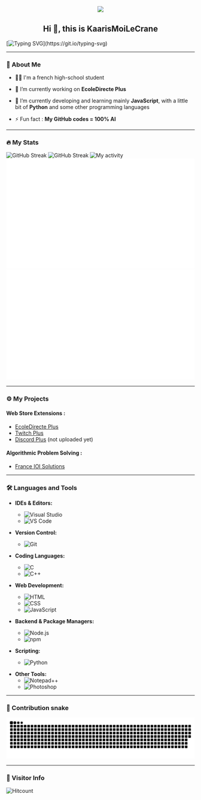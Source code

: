 <div id="header" align="center">
  <img src=https://media.giphy.com/media/du3J3cXyzhj75IOgvA/giphy.gif width="200"/>
</div>

<h2 align="center">Hi 👋, this is KaarisMoiLeCrane</h2>

[![Typing SVG](https://readme-typing-svg.herokuapp.com?duration=10000&center=true&vCenter=true&width=800&height=30&lines=Hello+this+is+KMLC%2C+Welcome+to+my+GitHub+page.)](https://git.io/typing-svg)

---
### 👦 About Me
- 👨‍💻 I'm a french high-school student

- 🔭 I’m currently working on **EcoleDirecte Plus**

- 🌱 I’m currently developing and learning mainly **JavaScript**, with a little bit of **Python** and some other programming languages

- ⚡ Fun fact : **My GitHub codes = 100% AI**

--- 

### 🔥 My Stats 
![GitHub Streak](https://github-readme-stats.vercel.app/api?username=KaarisMoiLeCrane&count_private=true&show_icons=true&theme=react)
![GitHub Streak](https://streak-stats.demolab.com/?user=KaarisMoiLeCrane&theme=react)
![My activity](https://github-readme-activity-graph.vercel.app/graph?username=KaarisMoiLeCrane&theme=react-dark)
<a href="https://github.com/KaarisMoiLeCrane/github-stats" style="text-decoration: none;">
<img src="https://raw.githubusercontent.com/KaarisMoiLeCrane/github-stats/master/generated/overview.svg#gh-dark-mode-only" />
<img src="https://raw.githubusercontent.com/KaarisMoiLeCrane/github-stats/master/generated/languages.svg#gh-dark-mode-only" />
</a>
<!-- https://github-readme-stats.vercel.app/api/top-langs?username=KaarisMoiLeCrane&layout=compact&langs_count=10&theme=react -->
--- 


### ⚙️ My Projects 
<!-- 
#### Full-Stack Projects :

* [Blogging Web APIs](https://github.com/getlost01/Postgre-APIs-App)
* [Inventory App](https://github.com/getlost01/InventoryAppFrontend)
* [UIET Connect](https://github.com/getlost01/UietConnect)
* [Meal Planner](https://github.com/getlost01/meal-planner-API)
* [Voting Managment System](https://github.com/getlost01/VotingManagmentSystem)
* [ABitShort](https://github.com/getlost01/linkshortner)
* [File Share App](https://github.com/getlost01/dlink-share)
-->
#### Web Store Extensions :

* [EcoleDirecte Plus](https://github.com/KaarisMoiLeCrane/EcoleDirecte-Plus)
* [Twitch Plus](https://github.com/KaarisMoiLeCrane/Twitch-Plus)
* [Discord Plus](https://github.com/KaarisMoiLeCrane/Discord-Plus) (not uploaded yet)

#### Algorithmic Problem Solving :

* [France IOI Solutions](https://github.com/KaarisMoiLeCrane/France-IOI-Solutions)

---

### :hammer_and_wrench: Languages and Tools 

<!-- Tools -->
- **IDEs & Editors:**
  - <img src="https://upload.wikimedia.org/wikipedia/commons/2/2c/Visual_Studio_Icon_2022.svg" alt="Visual Studio" width="40" height="40"/>
  - <img src="https://cdn.jsdelivr.net/gh/devicons/devicon/icons/vscode/vscode-original.svg" alt="VS Code" width="40" height="40"/>

- **Version Control:**
  - <img src="https://cdn.jsdelivr.net/gh/devicons/devicon/icons/git/git-original.svg" alt="Git" width="40" height="40"/>

<!-- Languages -->
- **Coding Languages:**
  - <img src="https://cdn.jsdelivr.net/gh/devicons/devicon/icons/c/c-original.svg" alt="C" width="40" height="40"/>
  - <img src="https://cdn.jsdelivr.net/gh/devicons/devicon/icons/cplusplus/cplusplus-original.svg" alt="C++" width="40" height="40"/>

- **Web Development:**
  - <img src="https://cdn.jsdelivr.net/gh/devicons/devicon/icons/html5/html5-original.svg" alt="HTML" width="40" height="40"/>
  - <img src="https://cdn.jsdelivr.net/gh/devicons/devicon/icons/css3/css3-original.svg" alt="CSS" width="40" height="40"/>
  - <img src="https://cdn.jsdelivr.net/gh/devicons/devicon/icons/javascript/javascript-original.svg" alt="JavaScript" width="40" height="40"/>

- **Backend & Package Managers:**
  - <img src="https://cdn.jsdelivr.net/gh/devicons/devicon/icons/nodejs/nodejs-plain-wordmark.svg" alt="Node.js" width="40" height="40"/>
  - <img src="https://cdn.jsdelivr.net/gh/devicons/devicon/icons/npm/npm-original-wordmark.svg" alt="npm" width="40" height="40"/>

- **Scripting:**
  - <img src="https://cdn.jsdelivr.net/gh/devicons/devicon/icons/python/python-original.svg" alt="Python" width="40" height="40"/>

<!-- Additional Tools -->
- **Other Tools:**
  - <img src="https://upload.wikimedia.org/wikipedia/commons/6/69/Notepad%2B%2B_Logo.svg" alt="Notepad++" width="40" height="40"/>
  - <img src="https://upload.wikimedia.org/wikipedia/commons/a/af/Adobe_Photoshop_CC_icon.svg" alt="Photoshop" width="40" height="40"/>
  <!-- Add more tools as needed -->

<!--
---

### 📈 Weekly Developement Breakdown
-->
<!--START_SECTION:waka-simple-->
<!--
```text
From: 01 May 2023 - To: Today

Total Time: 24 hrs 00 mins

JavaScript   17 hrs 28 mins  ███▒░░░░░░░░░░░░░░░░░░░░░   13.76 %
CSS          1 hr 55 mins    ▒░░░░░░░░░░░░░░░░░░░░░░░░   01.52 %
```
-->
<!--END_SECTION:waka-simple-->

---

### 🐍 Contribution snake

<picture>
  <source media="(prefers-color-scheme: dark)" srcset="https://raw.githubusercontent.com/KaarisMoiLeCrane/github-stats/output/github-contribution-grid-snake-dark.svg">
  <source media="(prefers-color-scheme: light)" srcset="https://raw.githubusercontent.com/KaarisMoiLeCrane/github-stats/output/github-contribution-grid-snake.svg">
  <img alt="github contribution grid snake animation" src="https://raw.githubusercontent.com/KaarisMoiLeCrane/github-stats/output/github-contribution-grid-snake.svg">
</picture>

---
<!--
### 🔗 Social info

<div id="badges">
    <a href="https://www.linkedin.com/in/aagam-jain-gl01/">
    <img src="https://img.shields.io/badge/LinkedIn-blue?style=for-the-badge&logo=linkedin&logoColor=white" alt="LinkedIn Badge"/>
    </a>
    <a href="https://mail.google.com/mail/u/0/?fs=1&tf=cm&to=creator.gl01@gmail.com">
    <img src="https://img.shields.io/badge/Gmail-D14836?style=for-the-badge&logo=gmail&logoColor=white" alt="Gmail Badge"/>
    </a>
    <a href="https://portfolio-de-aagam.netlify.app/">
    <img src="https://img.shields.io/badge/Portfolio-dda703?style=for-the-badge&logo=About.me&logoColor=white" alt="Portfolio Badge"/>
    </a>
</div>

---
-->
### 👀 Visitor Info

![Hitcount](https://komarev.com/ghpvc/?username=KaarisMoiLeCrane&color=57bcd9)
